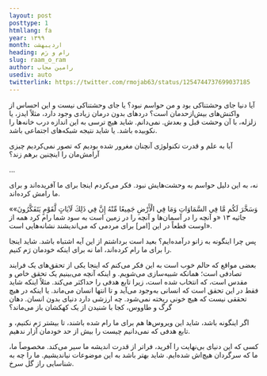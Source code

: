 ```yaml
---
layout: post
posttype: 1
htmllang: fa
year: ۱۳۹۹
month: اردیبهشت
heading: رام و رَم
slug: raam_o_ram
author: رامین مجاب
usediv: auto
twitterlink: https://twitter.com/rmojab63/status/1254744737699037185
---
```


آیا دنیا جای وحشتناکی بود و من حواسم نبود؟ یا جای وحشتناکی نیست و این احساس از واکنش‌های بیش‌ازحدمان است؟ دردهای بدون درمان زیادی وجود دارد، مثلاً ایدز، یا زلزله، با آن وحشت قبل و بعدش. نمی‌دانم. شاید هیچ ترسی به این اندازه درب خانه‌ها را نکوبیده باشد. یا شاید نتیجه شبکه‌های اجتماعی باشد.

آیا به علم و قدرت تکنولوژی آنچنان مغرور شده بودیم که تصور نمی‌کردیم چیزی آرامش‌مان را اینچنین برهم زند؟ 

...

نه، به این دلیل حواسم به وحشت‌هایش نبود. فکر می‌کردم اینجا برای ما آفریده‌اند و برای ما رامش کرده‌اند. 

«وَسَخَّرَ لَكُم مَّا فِي السَّمَاوَاتِ وَمَا فِي الْأَرْضِ جَمِيعًا مِّنْهُ إِنَّ فِي ذَلِكَ لَآيَاتٍ لَّقَوْمٍ يَتَفَكَّرُونَ» جاثیه ۱۳ «و آنچه را در آسمان‌ها و آنچه را در زمين است به سود شما رام كرد همه از اوست قطعاً در اين [امر] براى مردمى كه مى‌انديشند نشانه‌هايى است». 

پس چرا اینگونه به زانو درآمده‌ایم؟ بعید است برداشتم از این آیه اشتباه باشد. شاید اینجا را برای ما رام کرده‌اند، اما نه برای اینکه خودمان رَم کنیم. 

بعضی مواقع که حالم خوب است به این فکر می‌کنم که  اینجا یکی از تحقق‌های یک فرایند تصادفی است؛ همانکه شبیه‌سازی می‌شویم. و اینکه آنچه می‌بینیم یک تحقق خاص و مقدس است، که انتخاب شده است، زیرا تابع هدفی را حداکثر می‌کند. مثلاً اینکه شاید فقط در این تحقق است که انسانی به‌وجود می‌آید و تا انتها انسان می‌ماند. یا اینکه در هیچ تحققی نیست که هیچ خونی ریخته نمی‌شود. چه ارزشی دارد دنیای بدون انسان. دهان گرگ و طاووس، کجا با شنیدن از یک کهکشان باز می‌ماند؟

اگر اینگونه باشد، شاید این ویروس‌ها هم برای ما رام شده باشند، تا بیشتر رَم نکنیم، و تابع هدفی که نمی‌دانیم چیست را بیش از حد خودمان آزار ندهیم.

کسی که این دنیای بی‌نهایت را آفرید، فراتر از قدرت اندیشه ما سیر می‌کند. مخصوصاً ما، ما که سرگردان هیچ‌اش شده‌ایم. شاید بهتر باشد به این موضوعات نیاندیشیم. ما را چه به شناسایی راز گل سرخ.






